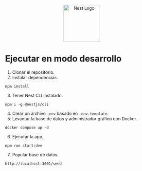 <p align="center">
  <a href="http://nestjs.com/" target="blank"><img src="https://nestjs.com/img/logo-small.svg" width="120" alt="Nest Logo" /></a>
</p>

# Ejecutar en modo desarrollo

1. Clonar el repositorio.
2. Instalar dependencias.
```
npm install
```
3. Tener Nest CLI instalado.
```
npm i -g @nestjs/cli
```
4. Crear un archivo `.env` basado en `.env.template`.
5. Levantar la base de datos y administrador gráfico con Docker.
```
docker compose up -d
```
6. Ejecutar la app.
```
npm run start:dev
```

7. Popular base de datos.
```
http://localhost:3001/seed
```

